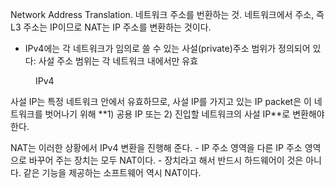 Network Address Translation. 네트워크 주소를 번환하는 것. 네트워크에서 주소, 즉 L3 주소는 IP이므로 NAT는 IP 주소를 변환하는 것이다.
- IPv4에는 각 네트워크가 임의로 쓸 수 있는 사설(private)주소 범위가 정의되어 있다: 사설 주소 범위는 각 네트워크 내에서만 유효
<figure style="width: 85%" class="align-center">
  <img src="https://onedrive.live.com/embed?resid=C4F97B3B64AE3E7A%217086&authkey=%21ANZDQcFsWin4VKw&width=870&height=148" alt="">
  <figcaption>IPv4</figcaption>
</figure>
사설 IP는 특정 네트워크 안에서 유효하므로, 사설 IP를 가지고 있는 IP packet은 이 네트워크를 벗어나기 위해 **1) 공용 IP 또는 2) 진입할 네트워크의 사설 IP**로 변환해야 한다.

NAT는 이러한 상황에서 IPv4 변환을 진행해 준다.
	- IP 주소 영역을 다른 IP 주소 영역으로 바꾸어 주는 장치는 모두 NAT이다.
	- 장치라고 해서 반드시 하드웨어이 것은 아니다. 같은 기능을 제공하는 소프트웨어 역시 NAT이다.


